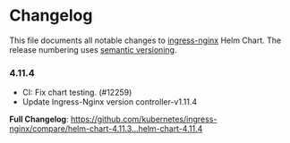 # Changelog

This file documents all notable changes to [ingress-nginx](https://github.com/kubernetes/ingress-nginx) Helm Chart. The release numbering uses [semantic versioning](http://semver.org).

### 4.11.4

* CI: Fix chart testing. (#12259)
* Update Ingress-Nginx version controller-v1.11.4

**Full Changelog**: https://github.com/kubernetes/ingress-nginx/compare/helm-chart-4.11.3...helm-chart-4.11.4
